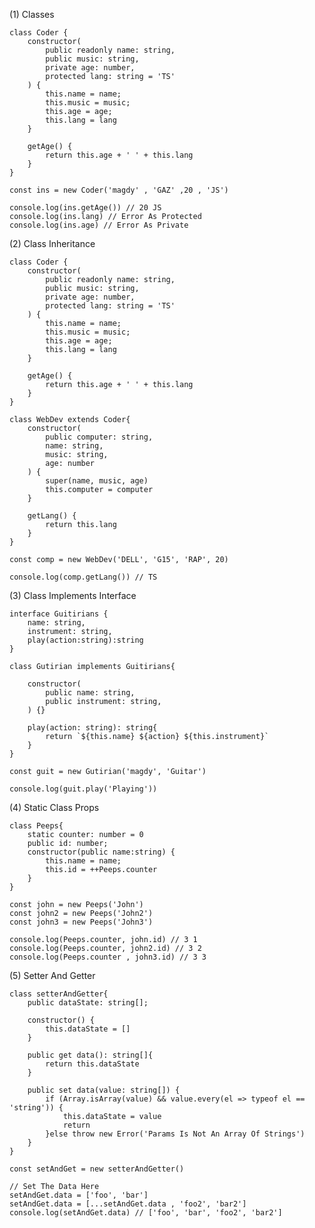 (1) Classes

    class Coder {
        constructor(
            public readonly name: string,
            public music: string,
            private age: number,
            protected lang: string = 'TS'
        ) {
            this.name = name;
            this.music = music;
            this.age = age;
            this.lang = lang
        }

        getAge() {
            return this.age + ' ' + this.lang
        }
    }

    const ins = new Coder('magdy' , 'GAZ' ,20 , 'JS')

    console.log(ins.getAge()) // 20 JS
    console.log(ins.lang) // Error As Protected
    console.log(ins.age) // Error As Private


(2) Class Inheritance

    class Coder {
        constructor(
            public readonly name: string,
            public music: string,
            private age: number,
            protected lang: string = 'TS'
        ) {
            this.name = name;
            this.music = music;
            this.age = age;
            this.lang = lang
        }

        getAge() {
            return this.age + ' ' + this.lang
        }
    }

    class WebDev extends Coder{
        constructor(
            public computer: string,
            name: string,
            music: string,
            age: number
        ) {
            super(name, music, age)   
            this.computer = computer
        }

        getLang() {
            return this.lang
        }
    }

    const comp = new WebDev('DELL', 'G15', 'RAP', 20)

    console.log(comp.getLang()) // TS


(3) Class Implements Interface

    interface Guitirians {
        name: string,
        instrument: string,
        play(action:string):string
    }

    class Gutirian implements Guitirians{

        constructor(
            public name: string,
            public instrument: string,
        ) {}

        play(action: string): string{
            return `${this.name} ${action} ${this.instrument}`
        }
    }

    const guit = new Gutirian('magdy', 'Guitar')

    console.log(guit.play('Playing'))


(4) Static Class Props

    class Peeps{
        static counter: number = 0
        public id: number;
        constructor(public name:string) {
            this.name = name;
            this.id = ++Peeps.counter
        }
    }

    const john = new Peeps('John')
    const john2 = new Peeps('John2')
    const john3 = new Peeps('John3')

    console.log(Peeps.counter, john.id) // 3 1
    console.log(Peeps.counter, john2.id) // 3 2
    console.log(Peeps.counter , john3.id) // 3 3


(5) Setter And Getter

    class setterAndGetter{
        public dataState: string[];

        constructor() {
            this.dataState = []
        }

        public get data(): string[]{
            return this.dataState
        }

        public set data(value: string[]) {
            if (Array.isArray(value) && value.every(el => typeof el == 'string')) {
                this.dataState = value
                return
            }else throw new Error('Params Is Not An Array Of Strings')
        }
    }

    const setAndGet = new setterAndGetter()

    // Set The Data Here
    setAndGet.data = ['foo', 'bar']
    setAndGet.data = [...setAndGet.data , 'foo2', 'bar2']
    console.log(setAndGet.data) // ['foo', 'bar', 'foo2', 'bar2']